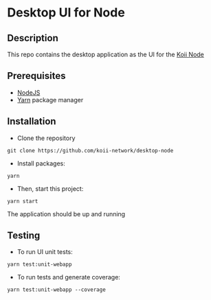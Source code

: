 # Desktop UI for Node

## Description

This repo contains the desktop application as the UI for the [Koii Node](https://github.com/koii-network/node)

## Prerequisites

- [NodeJS](https://nodejs.org/en/)
- [Yarn](https://yarnpkg.com/getting-started/install) package manager

## Installation

- Clone the repository

```
git clone https://github.com/koii-network/desktop-node
```

- Install packages:

```
yarn
```

- Then, start this project:

```
yarn start
```

The application should be up and running

## Testing

- To run UI unit tests:

```
yarn test:unit-webapp
```

- To run tests and generate coverage:

```
yarn test:unit-webapp --coverage
```
